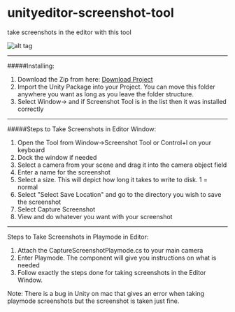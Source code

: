# unityeditor-screenshot-tool

take screenshots in the editor with this tool

![alt tag](http://i.imgur.com/A6l6xjs.png)

---

#####Installing: 

1. Download the Zip from here: [Download Project](https://github.com/kinifi/unityeditor-screenshot-tool/archive/master.zip)
2. Import the Unity Package into your Project. You can move this folder anywhere you want as long as you leave the folder structure.
3. Select Window-> and if Screenshot Tool is in the list then it was installed correctly

---

#####Steps to Take Screenshots in Editor Window:

1. Open the Tool from Window->Screenshot Tool or Control+l on your keyboard
2. Dock the window if needed
3. Select a camera from your scene and drag it into the camera object field
4. Enter a name for the screenshot
5. Select a size. This will depict how long it takes to write to disk. 1 = normal
6. Select "Select Save Location" and go to the directory you wish to save the screenshot
7. Select Capture Screenshot
8. View and do whatever you want with your screenshot

---

Steps to Take Screenshots in Playmode in Editor:

1. Attach the CaptureScreenshotPlaymode.cs to your main camera
2. Enter Playmode. The component will give you instructions on what is needed
3. Follow exactly the steps done for taking screenshots in the Editor Window.


Note: There is a bug in Unity on mac that gives an error when taking playmode screenshots but the screenshot is taken just fine. 






